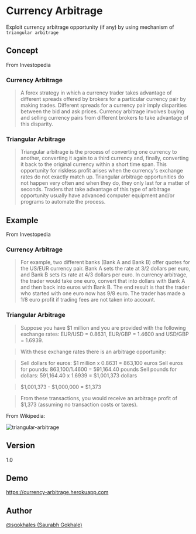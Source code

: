 # Currency Arbitrage
Exploit currency arbitrage opportunity (if any) by using mechanism of `triangular arbitrage`

## Concept
From Investopedia

### Currency Arbitrage
> A forex strategy in which a currency trader takes advantage of different spreads offered by brokers for a particular currency pair by making trades. Different spreads for a currency pair imply disparities between the bid and ask prices. Currency arbitrage involves buying and selling currency pairs from different brokers to take advantage of this disparity.

### Triangular Arbitrage

> Triangular arbitrage is the process of converting one currency to another, converting it again to a third currency and, finally, converting it back to the original currency within a short time span. This opportunity for riskless profit arises when the currency's exchange rates do not exactly match up. Triangular arbitrage opportunities do not happen very often and when they do, they only last for a matter of seconds. Traders that take advantage of this type of arbitrage opportunity usually have advanced computer equipment and/or programs to automate the process.

## Example
From Investopedia

### Currency Arbitrage
> For example, two different banks (Bank A and Bank B) offer quotes for the US/EUR currency pair. Bank A sets the rate at 3/2 dollars per euro, and Bank B sets its rate at 4/3 dollars per euro. In currency arbitrage, the trader would take one euro, convert that into dollars with Bank A and then back into euros with Bank B. The end result is that the trader who started with one euro now has 9/8 euro. The trader has made a 1/8 euro profit if trading fees are not taken into account.

### Triangular Arbitrage
> Suppose you have $1 million and you are provided with the following exchange rates: EUR/USD = 0.8631, EUR/GBP = 1.4600 and USD/GBP = 1.6939. 

> With these exchange rates there is an arbitrage opportunity: 

> Sell dollars for euros: $1 million x 0.8631 = 863,100 euros
> Sell euros for pounds: 863,100/1.4600 = 591,164.40 pounds
> Sell pounds for dollars: 591,164.40 x 1.6939 = $1,001,373 dollars 

> $1,001,373 - $1,000,000 = $1,373

> From these transactions, you would receive an arbitrage profit of $1,373 (assuming no transaction costs or taxes).

From Wikipedia:

![triangular-arbitrage](https://upload.wikimedia.org/wikipedia/commons/thumb/e/e4/Triangular-arbitrage.svg/2000px-Triangular-arbitrage.svg.png)

## Version
1.0

## Demo
https://currency-arbitrage.herokuapp.com

## Author
<a href="https://www.github.com/sgokhales">@sgokhales (Saurabh Gokhale)</a>
